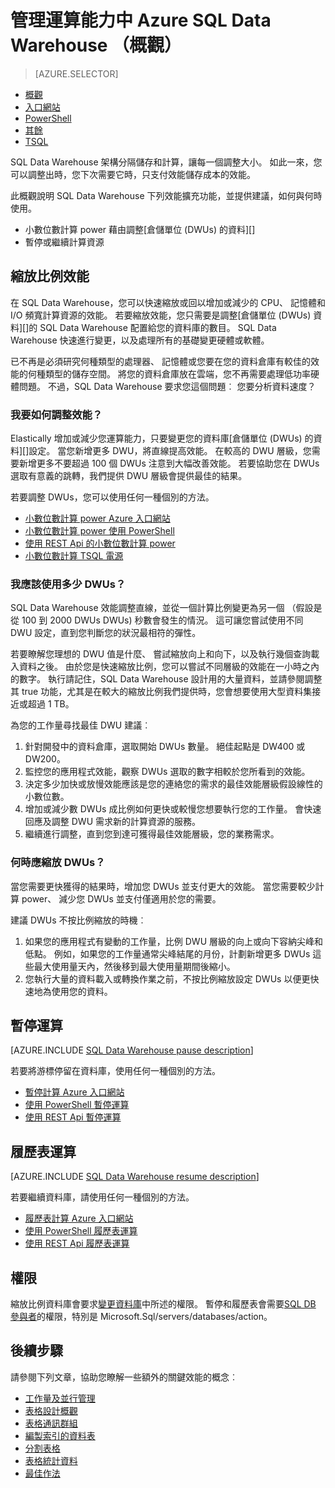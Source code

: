 <properties
   pageTitle="管理 Azure SQL Data Warehouse （概觀） 中的計算 power |Microsoft Azure"
   description="效能功能 Azure SQL Data Warehouse 延展。 藉由調整 DWUs 擴展或暫停並繼續儲存成本的計算資源。"
   services="sql-data-warehouse"
   documentationCenter="NA"
   authors="barbkess"
   manager="barbkess"
   editor=""/>

<tags
   ms.service="sql-data-warehouse"
   ms.devlang="NA"
   ms.topic="article"
   ms.tgt_pltfrm="NA"
   ms.workload="data-services"
   ms.date="09/03/2016"
   ms.author="barbkess;sonyama"/>

# <a name="manage-compute-power-in-azure-sql-data-warehouse-overview"></a>管理運算能力中 Azure SQL Data Warehouse （概觀）

> [AZURE.SELECTOR]
- [概觀](sql-data-warehouse-manage-compute-overview.md)
- [入口網站](sql-data-warehouse-manage-compute-portal.md)
- [PowerShell](sql-data-warehouse-manage-compute-powershell.md)
- [其餘](sql-data-warehouse-manage-compute-rest-api.md)
- [TSQL](sql-data-warehouse-manage-compute-tsql.md)

SQL Data Warehouse 架構分隔儲存和計算，讓每一個調整大小。 如此一來，您可以調整出時，您下次需要它時，只支付效能儲存成本的效能。 

此概觀說明 SQL Data Warehouse 下列效能擴充功能，並提供建議，如何與何時使用。 

- 小數位數計算 power 藉由調整[倉儲單位 (DWUs) 的資料][]
- 暫停或繼續計算資源

<a name="scale-performance-bk"></a>

## <a name="scale-performance"></a>縮放比例效能

在 SQL Data Warehouse，您可以快速縮放或回以增加或減少的 CPU、 記憶體和 I/O 頻寬計算資源的效能。 若要縮放效能，您只需要是調整[倉儲單位 (DWUs) 資料][]的 SQL Data Warehouse 配置給您的資料庫的數目。 SQL Data Warehouse 快速進行變更，以及處理所有的基礎變更硬體或軟體。

已不再是必須研究何種類型的處理器、 記憶體或您要在您的資料倉庫有較佳的效能的何種類型的儲存空間。 將您的資料倉庫放在雲端，您不再需要處理低功率硬體問題。 不過，SQL Data Warehouse 要求您這個問題︰ 您要分析資料速度？ 

### <a name="how-do-i-scale-performance"></a>我要如何調整效能？

Elastically 增加或減少您運算能力，只要變更您的資料庫[倉儲單位 (DWUs) 的資料][]設定。 當您新增更多 DWU，將直線提高效能。  在較高的 DWU 層級，您需要新增更多不要超過 100 個 DWUs 注意到大幅改善效能。 若要協助您在 DWUs 選取有意義的跳轉，我們提供 DWU 層級會提供最佳的結果。
 
若要調整 DWUs，您可以使用任何一種個別的方法。

- [小數位數計算 power Azure 入口網站][]
- [小數位數計算 power 使用 PowerShell][]
- [使用 REST Api 的小數位數計算 power][]
- [小數位數計算 TSQL 電源][]

### <a name="how-many-dwus-should-i-use"></a>我應該使用多少 DWUs？
 
SQL Data Warehouse 效能調整直線，並從一個計算比例變更為另一個 （假設是從 100 到 2000 DWUs DWUs) 秒數會發生的情況。 這可讓您嘗試使用不同 DWU 設定，直到您判斷您的狀況最相符的彈性。

若要瞭解您理想的 DWU 值是什麼、 嘗試縮放向上和向下，以及執行幾個查詢載入資料之後。 由於您是快速縮放比例，您可以嘗試不同層級的效能在一小時之內的數字。 執行請記住，SQL Data Warehouse 設計用的大量資料，並請參閱調整其 true 功能，尤其是在較大的縮放比例我們提供時，您會想要使用大型資料集接近或超過 1 TB。

為您的工作量尋找最佳 DWU 建議︰

1. 針對開發中的資料倉庫，選取開始 DWUs 數量。  絕佳起點是 DW400 或 DW200。
2. 監控您的應用程式效能，觀察 DWUs 選取的數字相較於您所看到的效能。
3. 決定多少加快或放慢效能應該是您的連絡您的需求的最佳效能層級假設線性的小數位數。
4. 增加或減少數 DWUs 成比例如何更快或較慢您想要執行您的工作量。 會快速回應及調整 DWU 需求新的計算資源的服務。
5. 繼續進行調整，直到您到達可獲得最佳效能層級，您的業務需求。

### <a name="when-should-i-scale-dwus"></a>何時應縮放 DWUs？

當您需要更快獲得的結果時，增加您 DWUs 並支付更大的效能。  當您需要較少計算 power、 減少您 DWUs 並支付僅適用於您的需要。 

建議 DWUs 不按比例縮放的時機︰

1. 如果您的應用程式有變動的工作量，比例 DWU 層級的向上或向下容納尖峰和低點。 例如，如果您的工作量通常尖峰結尾的月份，計劃新增更多 DWUs 這些最大使用量天內，然後移到最大使用量期間後縮小。
2. 您執行大量的資料載入或轉換作業之前，不按比例縮放設定 DWUs 以便更快速地為使用您的資料。

<a name="pause-compute-bk"></a>

## <a name="pause-compute"></a>暫停運算

[AZURE.INCLUDE [SQL Data Warehouse pause description](../../includes/sql-data-warehouse-pause-description.md)]

若要將游標停留在資料庫，使用任何一種個別的方法。

- [暫停計算 Azure 入口網站][]
- [使用 PowerShell 暫停運算][]
- [使用 REST Api 暫停運算][]

<a name="resume-compute-bk"></a>

## <a name="resume-compute"></a>履歷表運算

[AZURE.INCLUDE [SQL Data Warehouse resume description](../../includes/sql-data-warehouse-resume-description.md)]

若要繼續資料庫，請使用任何一種個別的方法。

- [履歷表計算 Azure 入口網站][]
- [使用 PowerShell 履歷表運算][]
- [使用 REST Api 履歷表運算][]

## <a name="permissions"></a>權限

縮放比例資料庫會要求[變更資料庫][]中所述的權限。  暫停和履歷表會需要[SQL DB 參與者][]的權限，特別是 Microsoft.Sql/servers/databases/action。

<a name="next-steps-bk"></a>

## <a name="next-steps"></a>後續步驟
請參閱下列文章，協助您瞭解一些額外的關鍵效能的概念︰

- [工作量及並行管理][]
- [表格設計概觀][]
- [表格通訊群組][]
- [編製索引的資料表][]
- [分割表格][]
- [表格統計資料][]
- [最佳作法][]

<!--Image reference-->

<!--Article references-->
[資料倉庫單位 (DWUs)]: ./sql-data-warehouse-overview-what-is.md#data-warehouse-units

[小數位數計算 power Azure 入口網站]: ./sql-data-warehouse-manage-compute-portal.md#scale-compute-bk
[小數位數計算 power 使用 PowerShell]: ./sql-data-warehouse-manage-compute-powershell.md#scale-compute-bk
[使用 REST Api 的小數位數計算 power]: ./sql-data-warehouse-manage-compute-rest-api.md#scale-compute-bk
[小數位數計算 TSQL 電源]: ./sql-data-warehouse-manage-compute-tsql.md#scale-compute-bk

[capacity limits]: ./sql-data-warehouse-service-capacity-limits.md

[暫停計算 Azure 入口網站]:  ./sql-data-warehouse-manage-compute-portal.md#pause-compute-bk
[使用 PowerShell 暫停運算]: ./sql-data-warehouse-manage-compute-powershell.md#pause-compute-bk
[使用 REST Api 暫停運算]: ./sql-data-warehouse-manage-compute-rest-api.md#pause-compute-bk

[履歷表計算 Azure 入口網站]:  ./sql-data-warehouse-manage-compute-portal.md#resume-compute-bk
[使用 PowerShell 履歷表運算]: ./sql-data-warehouse-manage-compute-powershell.md#resume-compute-bk
[使用 REST Api 履歷表運算]: ./sql-data-warehouse-manage-compute-rest-api.md#resume-compute-bk

[工作量及並行管理]: ./sql-data-warehouse-develop-concurrency.md
[表格設計概觀]: ./sql-data-warehouse-tables-overview.md
[表格通訊群組]: ./sql-data-warehouse-tables-distribute.md
[編製索引的資料表]: ./sql-data-warehouse-tables-index.md
[分割表格]: ./sql-data-warehouse-tables-partition.md
[表格統計資料]: ./sql-data-warehouse-tables-statistics.md
[最佳作法]: ./sql-data-warehouse-best-practices.md 
[development overview]: ./sql-data-warehouse-overview-develop.md

[SQL DB 參與者]: ../active-directory/role-based-access-built-in-roles.md#sql-db-contributor

<!--MSDN references-->
[變更資料庫]: https://msdn.microsoft.com/library/mt204042.aspx

<!--Other Web references-->
[Azure portal]: http://portal.azure.com/
